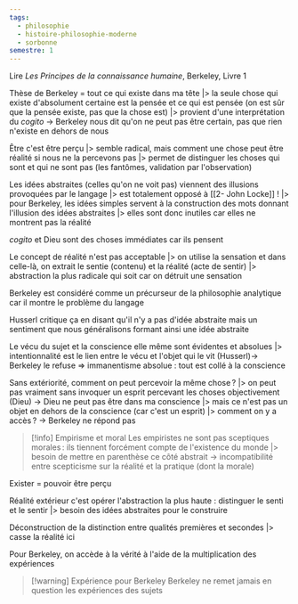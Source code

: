 ```yaml
---
tags:
  - philosophie
  - histoire-philosophie-moderne
  - sorbonne
semestre: 1
---
```

Lire _Les Principes de la connaissance humaine_, Berkeley, Livre 1

Thèse de Berkeley = tout ce qui existe dans ma tête
|> la seule chose qui existe d'absolument certaine est la pensée et ce qui est pensée (on est sûr que la pensée existe, pas que la chose est)
|> provient d'une interprétation du *cogito*
-> Berkeley nous dit qu'on ne peut pas être certain, pas que rien n'existe en dehors de nous

Être c'est être perçu
|> semble radical, mais comment une chose peut être réalité si nous ne la percevons pas
|> permet de distinguer les choses qui sont et qui ne sont pas (les fantômes, validation par l'observation)

Les idées abstraites (celles qu'on ne voit pas) viennent des illusions provoquées par le langage
|> est totalement opposé à [[2- John Locke]] !
|> pour Berkeley, les idées simples servent à la construction des mots donnant l'illusion des idées abstraites
|> elles sont donc inutiles car elles ne montrent pas la réalité

*cogito* et Dieu sont des choses immédiates car ils pensent

Le concept de réalité n'est pas acceptable
|> on utilise la sensation et dans celle-là, on extrait le sentie (contenu) et la réalité (acte de sentir)
|> abstraction la plus radicale qui soit car on détruit une sensation

Berkeley est considéré comme un précurseur de la philosophie analytique car il montre le problème du langage

Husserl critique ça en disant qu'il n'y a pas d'idée abstraite mais un sentiment que nous généralisons formant ainsi une idée abstraite

Le vécu du sujet et la conscience elle même sont évidentes et absolues
|> intentionnalité est le lien entre le vécu et l'objet qui le vit (Husserl)-> Berkeley le refuse
=> immanentisme absolue : tout est collé à la conscience

Sans extériorité, comment on peut percevoir la même chose ?
|> on peut pas vraiment sans invoquer un esprit percevant les choses objectivement (Dieu)
-> Dieu ne peut pas être dans ma conscience
|> mais ce n'est pas un objet en dehors de la conscience (car c'est un esprit)
|> comment on y a accès ? -> Berkeley ne répond pas

> [!info] Empirisme et moral
> Les empiristes ne sont pas sceptiques morales : ils tiennent forcément compte de l'existence du monde
> |> besoin de mettre en parenthèse ce côté abstrait
> -> incompatibilité entre scepticisme sur la réalité et la pratique (dont la morale)

Exister = pouvoir être perçu

Réalité extérieur c'est opérer l'abstraction la plus haute : distinguer le senti et le sentir
|> besoin des idées abstraites pour le construire

Déconstruction de la distinction entre qualités premières et secondes
|> casse la réalité ici

Pour Berkeley, on accède à la vérité à l'aide de la multiplication des expériences

> [!warning] Expérience pour Berkeley
> Berkeley ne remet jamais en question les expériences des sujets
